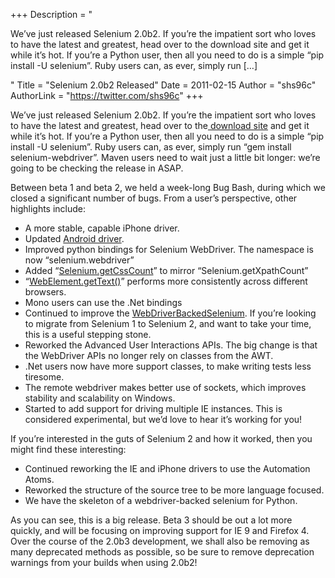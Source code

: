 +++
Description = "<p>We’ve just released Selenium 2.0b2. If you’re the impatient sort who loves to have the latest and greatest, head over to the download site and get it while it’s hot. If you’re a Python user, then all you need to do is a simple “pip install -U selenium”. Ruby users can, as ever, simply run […]</p>"
Title = "Selenium 2.0b2 Released"
Date = 2011-02-15
Author = "shs96c"
AuthorLink = "https://twitter.com/shs96c"
+++

<p>We&#8217;ve just released Selenium 2.0b2. If you&#8217;re the impatient sort who loves to have the latest and greatest, head over to the<a href="http://code.google.com/p/selenium/downloads/list"> download site</a> and get it while it&#8217;s hot. If you&#8217;re a Python user, then all you need to do is a simple &#8220;pip install -U selenium&#8221;. Ruby users can, as ever, simply run &#8220;gem install selenium-webdriver&#8221;. Maven users need to wait just a little bit longer: we&#8217;re going to be checking the release in ASAP.</p>
<p>Between beta 1 and beta 2, we held a week-long Bug Bash, during which we closed a significant number of bugs. From a user&#8217;s perspective, other highlights include:</p>
<ul>
<li>A more stable, capable iPhone driver.</li>
<li>Updated <a href="http://code.google.com/p/selenium/downloads/detail?name=selenium-server-2.0b2.zip&amp;can=2&amp;q=">Android driver</a>.</li>
<li>Improved python bindings for Selenium WebDriver. The namespace is now &#8220;selenium.webdriver&#8221;</li>
<li>Added &#8220;<a href="http://selenium.googlecode.com/svn/trunk/docs/api/java/com/thoughtworks/selenium/Selenium.html#getCssCount(java.lang.String)">Selenium.getCssCount</a>&#8221; to mirror &#8220;Selenium.getXpathCount&#8221;</li>
<li>&#8220;<a href="http://selenium.googlecode.com/svn/trunk/docs/api/java/org/openqa/selenium/WebElement.html#getText()">WebElement.getText()</a>&#8221; performs more consistently across different browsers.</li>
<li>Mono users can use the .Net bindings</li>
<li>Continued to improve the <a href="http://selenium.googlecode.com/svn/trunk/docs/api/java/org/openqa/selenium/WebDriverBackedSelenium.html">WebDriverBackedSelenium</a>. If you&#8217;re looking to migrate from Selenium 1 to Selenium 2, and want to take your time, this is a useful stepping stone.</li>
<li>Reworked the Advanced User Interactions APIs. The big change is that the WebDriver APIs no longer rely on classes from the AWT.</li>
<li>.Net users now have more support classes, to make writing tests less tiresome.</li>
<li>The remote webdriver makes better use of sockets, which improves stability and scalability on Windows.</li>
<li>Started to add support for driving multiple IE instances. This is considered experimental, but we&#8217;d love to hear it&#8217;s working for you!</li>
</ul>
<p>If you&#8217;re interested in the guts of Selenium 2 and how it worked, then you might find these interesting:</p>
<ul>
<li>Continued reworking the IE and iPhone drivers to use the Automation Atoms.</li>
<li>Reworked the structure of the source tree to be more language focused.</li>
<li>We have the skeleton of a webdriver-backed selenium for Python.</li>
</ul>
<p>As you can see, this is a big release. Beta 3 should be out a lot more quickly, and will be focusing on improving support for IE 9 and Firefox 4. Over the course of the 2.0b3 development, we shall also be removing as many deprecated methods as possible, so be sure to remove deprecation warnings from your builds when using 2.0b2!</p>

